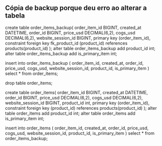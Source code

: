 ## Cópia de backup porque deu erro ao alterar a tabela 

create table order_items_backup(
	order_item_id BIGINT,
    created_at DATETIME,
    order_id BIGINT,
    price_usd DECIMAL(6,2),
    cogs_usd DECIMAL(6,2),
    website_session_id BIGINT,
    primary key (order_item_id),
    constraint foreign key fk_product_id (product_id) 
    references
		products(product_id)
);
alter table order_items_backup add product_id int;
alter table order_items_backup add is_primary_item int;

insert into order_items_backup (
order_item_id, created_at, 
order_id, price_usd, cogs_usd, 
website_session_id, product_id, is_primary_item
)
select * from order_items;

drop table order_items;

create table order_items(
	order_item_id BIGINT,
    created_at DATETIME,
    order_id BIGINT,
    price_usd DECIMAL(6,2),
    cogs_usd DECIMAL(6,2),
    website_session_id BIGINT,
    product_id int,
    primary key (order_item_id),
    constraint foreign key  (product_id) 
    references
		products(product_id)
);
alter table order_items add product_id int;
alter table order_items add is_primary_item int;

insert into order_items (
order_item_id, created_at, 
order_id, price_usd, cogs_usd, 
website_session_id, product_id, is_primary_item
)
select * from order_items_backup;

